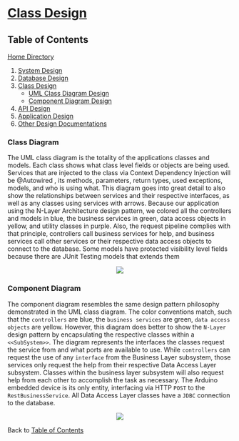 # [Class Design](https://github.com/mmitar/capstone/tree/master/_Class%20Design)

## Table of Contents
[Home Directory](https://github.com/mmitar/capstone)
1. [System Design](https://github.com/mmitar/capstone/tree/master/_System%20Design)
2. [Database Design](https://github.com/mmitar/capstone/tree/master/_Database%20Design)	
3. [Class Design](https://github.com/mmitar/capstone/tree/master/_Class%20Design)
	* [UML Class Diagram Design](#Class-Diagram)	
	* [Component Diagram Design](#Component-Diagram)
4. [API Design](https://github.com/mmitar/capstone/tree/master/_API%20Design)
5. [Application Design](https://github.com/mmitar/capstone/tree/master/_Application%20Design)
6. [Other Design Documentations](https://github.com/mmitar/capstone/tree/master/_Other)

### Class Diagram
The UML class diagram is the totality of the applications classes and models. Each class shows what class level fields or objects are being used. Services that are injected to the class via Context Dependency Injection will be @Autowired , its methods, parameters, return types, used exceptions, models, and who is using what. This diagram goes into great detail to also show the relationships between services and their respective interfaces, as well as any classes using services with arrows. Because our application using the N-Layer Architecture design pattern, we colored all the controllers and models in blue, the business services in green, data access objects in yellow, and utility classes in purple. Also, the request pipeline complies with that principle, controllers call business services for help, and business services call other services or their respective data access objects to connect to the database. Some models have protected visibility level fields because there are JUnit Testing models that extends them
<p align="center"><img src="https://github.com/mmitar/capstone/blob/master/_Class%20Design/Class%20Diagram.png"/></p>

### Component Diagram
The component diagram resembles the same design pattern philosophy demonstrated in the UML class diagram. The color conventions match, such that the `controllers` are blue, the `business services` are green, `data access objects` are yellow. However, this diagram does better to show the `N-Layer` design pattern by encapsulating the respective classes within a `<<SubSystem>>`. The diagram represents the interfaces the classes request the service from and what ports are available to use. While `controllers` can request the use of any `interface` from the Business Layer subsystem, those services only request the help from their respective Data Access Layer subsystem. Classes within the business layer subsystem will also request help from each other to accomplish the task as necessary. The Arduino embedded device is its only entity, interfacing via HTTP `POST` to the `RestBusinessService`. All Data Access Layer classes have a `JDBC` connection to the database.
<p align="center"><img src="https://github.com/mmitar/capstone/blob/master/_Class%20Design/Component.png"/></p>

Back to [Table of Contents](#Table-of-Contents)

